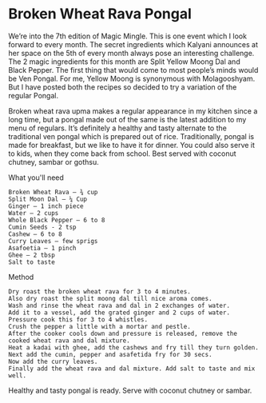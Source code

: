 #  Broken Wheat Rava Pongal




We’re into the 7th edition of Magic Mingle. This is one event which I look forward to every month. The secret ingredients which Kalyani announces at her space on the 5th of every month always pose an interesting challenge. The 2 magic ingredients for this month are Split Yellow Moong Dal and Black Pepper. The first thing that would come to most people’s minds would be Ven Pongal. For me, Yellow Moong is synonymous with Molagooshyam. But I have posted both the recipes so decided to try a variation of the regular Pongal.

Broken wheat rava upma makes a regular appearance in my kitchen since a long time, but a pongal made out of the same is the latest addition to my menu of regulars. It’s definitely a healthy and tasty alternate to the traditional ven pongal which is prepared out of rice. Traditionally, pongal is made for breakfast, but we like to have it for dinner. You could also serve it to kids, when they come back from school. Best served with coconut chutney, sambar or gothsu.



What you'll need

    Broken Wheat Rava – ¾ cup
    Split Moon Dal – ¼ Cup
    Ginger – 1 inch piece
    Water – 2 cups
    Whole Black Pepper – 6 to 8
    Cumin Seeds - 2 tsp
    Cashew – 6 to 8
    Curry Leaves – few sprigs
    Asafoetia – 1 pinch
    Ghee – 2 tbsp
    Salt to taste

Method

    Dry roast the broken wheat rava for 3 to 4 minutes.
    Also dry roast the split moong dal till nice aroma comes.
    Wash and rinse the wheat rava and dal in 2 exchanges of water.
    Add it to a vessel, add the grated ginger and 2 cups of water.
    Pressure cook this for 3 to 4 whistles.
    Crush the pepper a little with a mortar and pestle.
    After the cooker cools down and pressure is released, remove the cooked wheat rava and dal mixture.
    Heat a kadai with ghee, add the cashews and fry till they turn golden.
    Next add the cumin, pepper and asafetida fry for 30 secs.
    Now add the curry leaves.
    Finally add the wheat rava and dal mixture. Add salt to taste and mix well.




Healthy and tasty pongal is ready. Serve with coconut chutney or sambar.